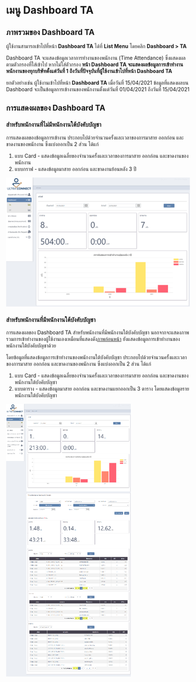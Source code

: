 # เมนู Dashboard TA

## ภาพรวมของ Dashboard TA


ผู้ใช้งานสามารถเข้าไปที่หน้า **Dashboard TA** ได้ที่ **List Menu** โดยคลิก **Dashboard > TA**

Dashboard TA จะแสดงข้อมูลเวลาการทำงานของพนักงาน (Time Attendance) ซึ่งแสดงผลตามตัวกรองที่ใส่เข้าไป หากไม่ใส่ตัวกรอง **หน้า Dashboard TA จะแสดงผลข้อมูลการเข้าทำงานพนักงานของทุกบริษัทตั้งแต่วันที่ 1 ถึงวันที่ปัจจุบันที่ผู้ใช้งานเข้าไปที่หน้า Dashboard TA**&#x20;

ยกตัวอย่างเช่น ผู้ใช้งานเข้าไปที่หน้า **Dashboard TA** เมื่อวันที่ 15/04/2021 ข้อมูลที่แสดงผลบน Dashboard จะเป็นข้อมูลการเข้างานของพนักงานตั้งแต่วันที่ 01/04/2021 ถึงวันที่ 15/04/2021

## การแสดงผลของ Dashboard TA

### สำหรับพนักงานที่ไม่มีพนักงานใต้บังคับบัญชา


การแสดงผลของข้อมูลการเข้างาน ประกอบไปด้วยจำนวนครั้งและเวลาของการมาสาย ออกก่อน และขาดงานของพนักงาน ซึ่งแบ่งออกเป็น 2 ส่วน ได้แก่

1. แบบ Card - แสดงข้อมูลเฉลี่ยของจำนวนครั้งและเวลาของการมาสาย ออกก่อน และขาดงานของพนักงาน
2. แบบกราฟ - แสดงข้อมูลมาสาย ออกก่อน และขาดงานย้อนหลัง 3 ปี

![Dashboard TA สำหรับพนักงานที่ไม่มีพนักงานใต้บังคับบัญชา](<../../.gitbook/assets/image (20).png>)

### สำหรับพนักงานที่มีพนักงานใต้บังคับบัญชา

การแสดงผลของ Dashboard TA สำหรับพนักงานที่มีพนักงานใต้บังคับบัญชา นอกจากจะแสดงภาพรวมการเข้าทำงานของผู้ใช้งานเองเหมือนที่แสดงดัง[ภาพก่อนหน้า](dashboard-ta.md#undefined) ยังแสดงข้อมูลการเข้าทำงานของพนักงานใต้บังคับบัญชาด้วย

โดยข้อมูลที่แสดงข้อมูลการเข้าทำงานของพนักงานใต้บังคับบัญชา ประกอบไปด้วยจำนวนครั้งและเวลาของการมาสาย ออกก่อน และขาดงานของพนักงาน ซึ่งแบ่งออกเป็น 2 ส่วน ได้แก่

1. แบบ Card - แสดงข้อมูลเฉลี่ยของจำนวนครั้งและเวลาของการมาสาย ออกก่อน และขาดงานของพนักงานใต้บังคับบัญชา
2. แบบตาราง - แสดงข้อมูลมาสาย ออกก่อน และขาดงานแยกออกเป็น 3 ตาราง โดยแสดงข้อมูลรายพนักงานใต้บังคับบัญชา

![Dashboard TA สำหรับพนักงานที่มีพนักงานใต้บังคับบัญชา](<../../.gitbook/assets/image (21).png>)
